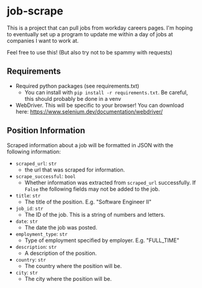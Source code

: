 # job-scrape

This is a project that can pull jobs from workday careers pages. I'm hoping to eventually set up a program to update me within a day of jobs at companies I want to work at. 

Feel free to use this! (But also try not to be spammy with requests)

## Requirements
- Required python packages (see requirements.txt)
  - You can install with `pip install -r requirements.txt`. Be careful, this should probably be done in a venv
- WebDriver. This will be specific to your browser! You can download here: https://www.selenium.dev/documentation/webdriver/

## Position Information
Scraped information about a job will be formatted in JSON with the following information:
  
- `scraped_url`: `str`
  - the url that was scraped for information.
- `scrape_successful`: `bool`
  - Whether information was extracted from `scraped_url` successfully. If `False` the following fields may not be added to the job. 
- `title`: `str`
  - The title of the position. E.g. "Software Engineer II"
- `job_id`: `str`
  - The ID of the job. This is a string of numbers and letters.
- `date`: `str`
  - The date the job was posted.
- `employment_type`: `str`
  - Type of employment specified by employer. E.g. "FULL_TIME"
- `description`: `str`
  - A description of the position.
- `country`: `str`
  - The country where the position will be.
- `city`: `str`
  - The city where the position will be.
